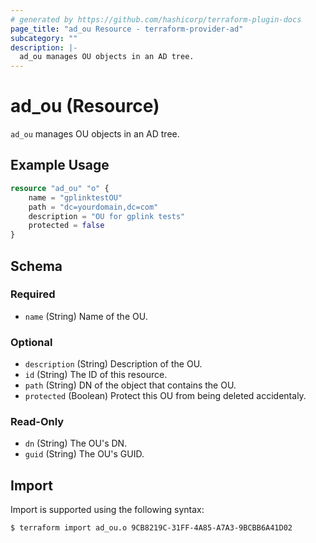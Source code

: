 ```yaml
---
# generated by https://github.com/hashicorp/terraform-plugin-docs
page_title: "ad_ou Resource - terraform-provider-ad"
subcategory: ""
description: |-
  ad_ou manages OU objects in an AD tree.
---
```


# ad_ou (Resource)

`ad_ou` manages OU objects in an AD tree.

## Example Usage

```terraform
resource "ad_ou" "o" { 
    name = "gplinktestOU"
    path = "dc=yourdomain,dc=com"
    description = "OU for gplink tests"
    protected = false
}
```

<!-- schema generated by tfplugindocs -->
## Schema

### Required

- `name` (String) Name of the OU.

### Optional

- `description` (String) Description of the OU.
- `id` (String) The ID of this resource.
- `path` (String) DN of the object that contains the OU.
- `protected` (Boolean) Protect this OU from being deleted accidentaly.

### Read-Only

- `dn` (String) The OU's DN.
- `guid` (String) The OU's GUID.

## Import

Import is supported using the following syntax:

```shell
$ terraform import ad_ou.o 9CB8219C-31FF-4A85-A7A3-9BCBB6A41D02
```
